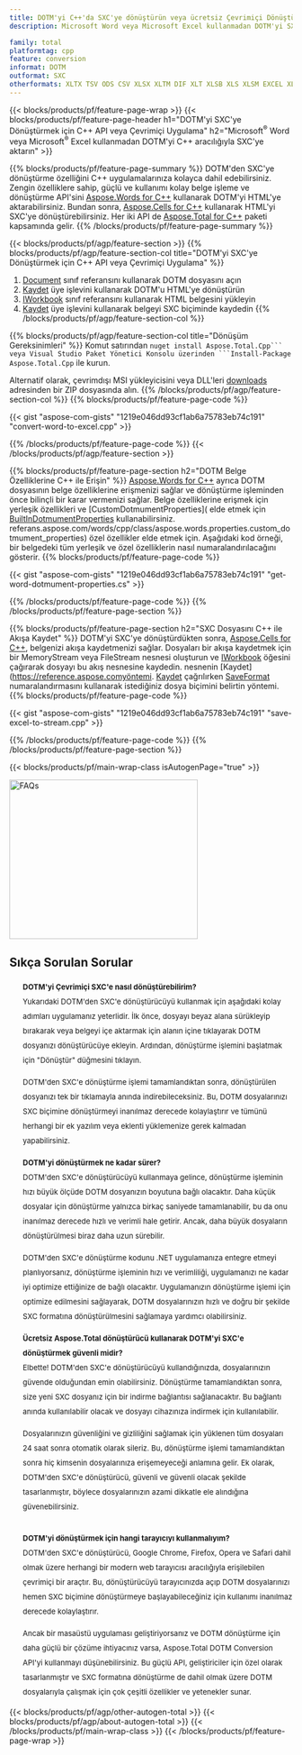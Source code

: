 ```yaml
---
title: DOTM'yi C++'da SXC'ye dönüştürün veya ücretsiz Çevrimiçi Dönüştürücü ile
description: Microsoft Word veya Microsoft Excel kullanmadan DOTM'yi SXC'ye dönüştürmek için C++ API veya çevrimiçi. Kodu entegre etmeden önce ücretsiz POT'den CSV'e çevrimiçi dönüştürücüyü hızlı bir şekilde test edin.

family: total
platformtag: cpp
feature: conversion
informat: DOTM
outformat: SXC
otherformats: XLTX TSV ODS CSV XLSX XLTM DIF XLT XLSB XLS XLSM EXCEL XLAM FODS
---
```

{{< blocks/products/pf/feature-page-wrap >}}
{{< blocks/products/pf/feature-page-header h1="DOTM'yi SXC'ye Dönüştürmek için C++ API veya Çevrimiçi Uygulama" h2="Microsoft<sup>&reg;</sup> Word veya Microsoft<sup>&reg;</sup> Excel kullanmadan DOTM'yi C++ aracılığıyla SXC'ye aktarın" >}}

{{% blocks/products/pf/feature-page-summary %}}
DOTM'den SXC'ye dönüştürme özelliğini C++ uygulamalarınıza kolayca dahil edebilirsiniz. Zengin özelliklere sahip, güçlü ve kullanımı kolay belge işleme ve dönüştürme API'sini [Aspose.Words for C++](https://products.aspose.com/words/cpp/) kullanarak DOTM'yi HTML'ye aktarabilirsiniz. Bundan sonra, [Aspose.Cells for C++](https://products.aspose.com/cells/cpp/) kullanarak HTML'yi SXC'ye dönüştürebilirsiniz. Her iki API de [Aspose.Total for C++](https://products.aspose.com/total/cpp/) paketi kapsamında gelir. 
{{% /blocks/products/pf/feature-page-summary  %}}

{{< blocks/products/pf/agp/feature-section >}}
{{% blocks/products/pf/agp/feature-section-col title="DOTM'yi SXC'ye Dönüştürmek için C++ API veya Çevrimiçi Uygulama" %}}
1. [Document](https://reference.aspose.com/words/cpp/class/aspose.words.dotmument) sınıf referansını kullanarak DOTM dosyasını açın
2. [Kaydet](https://reference.aspose.com/words/cpp/class/aspose.words.dotmument#save_string_saveformat) üye işlevini kullanarak DOTM'u HTML'ye dönüştürün
3. [IWorkbook](https://reference.aspose.com/cells/cpp/class/aspose.cells.i_workbook) sınıf referansını kullanarak HTML belgesini yükleyin
4. [Kaydet](https://reference.aspose.com/cells/cpp/class/aspose.cells.i_workbook#a5dc7de23f7ceba76a05dc1d49f51502e) üye işlevini kullanarak belgeyi SXC biçiminde kaydedin
{{% /blocks/products/pf/agp/feature-section-col %}}

{{% blocks/products/pf/agp/feature-section-col title="Dönüşüm Gereksinimleri" %}}
Komut satırından ``nuget install Aspose.Total.Cpp``` veya Visual Studio Paket Yönetici Konsolu üzerinden ```Install-Package Aspose.Total.Cpp`` ile kurun.

Alternatif olarak, çevrimdışı MSI yükleyicisini veya DLL'leri [downloads](https://releases.aspose.com/total/cpp) adresinden bir ZIP dosyasında alın.
{{% /blocks/products/pf/agp/feature-section-col %}}
{{% blocks/products/pf/feature-page-code %}}

{{< gist "aspose-com-gists" "1219e046dd93cf1ab6a75783eb74c191" "convert-word-to-excel.cpp" >}}



{{% /blocks/products/pf/feature-page-code %}}
{{< /blocks/products/pf/agp/feature-section >}}

{{% blocks/products/pf/feature-page-section  h2="DOTM Belge Özelliklerine C++ ile Erişin" %}}
[Aspose.Words for C++](https://products.aspose.com/words/cpp/) ayrıca DOTM dosyasının belge özelliklerine erişmenizi sağlar ve dönüştürme işleminden önce bilinçli bir karar vermenizi sağlar. Belge özelliklerine erişmek için yerleşik özellikleri ve [CustomDotmumentProperties]( elde etmek için [BuiltInDotmumentProperties](https://reference.aspose.com/words/cpp/class/aspose.words.properties.built_in_dotmument_properties) kullanabilirsiniz. referans.aspose.com/words/cpp/class/aspose.words.properties.custom_dotmument_properties) özel özellikler elde etmek için. Aşağıdaki kod örneği, bir belgedeki tüm yerleşik ve özel özelliklerin nasıl numaralandırılacağını gösterir.
{{% blocks/products/pf/feature-page-code %}}

{{< gist "aspose-com-gists" "1219e046dd93cf1ab6a75783eb74c191" "get-word-dotmument-properties.cs" >}}

{{% /blocks/products/pf/feature-page-code  %}}
{{% /blocks/products/pf/feature-page-section %}}

{{% blocks/products/pf/feature-page-section  h2="SXC Dosyasını C++ ile Akışa Kaydet" %}}
DOTM'yi SXC'ye dönüştürdükten sonra, [Aspose.Cells for C++](https://products.aspose.com/cells/cpp/), belgenizi akışa kaydetmenizi sağlar. Dosyaları bir akışa kaydetmek için bir MemoryStream veya FileStream nesnesi oluşturun ve [IWorkbook](https://reference.aspose.com/cells/cpp/class/aspose.cells.i_workbook) öğesini çağırarak dosyayı bu akış nesnesine kaydedin. nesnenin [Kaydet](https://reference.aspose.comyöntemi. [Kaydet](https://reference.aspose.com) çağrılırken [SaveFormat](https://reference.aspose.com/cells/cpp/namespace/aspose.cells#a11cae527e4e68f1adcac8f47ea64481a) numaralandırmasını kullanarak istediğiniz dosya biçimini belirtin yöntemi.
{{% blocks/products/pf/feature-page-code %}}

{{< gist "aspose-com-gists" "1219e046dd93cf1ab6a75783eb74c191" "save-excel-to-stream.cpp" >}}

{{% /blocks/products/pf/feature-page-code  %}}
{{% /blocks/products/pf/feature-page-section %}}

{{< blocks/products/pf/main-wrap-class isAutogenPage="true" >}}
<style>.howtolist li{margin-right: 0!important;line-height: 26px;position: relative;margin-bottom: 10px;font-size: 13px;list-style-type: none;}</style>
<div class="col-md-12 tl bg-gray-dark howtolist section">
  <a class="anchor" name="faqpage"></a>
  <div class="container tl dflex" itemscope="" itemtype="https://schema.org/FAQPage">
      <div class="col-md-4 howtosectiongfx">
          <img class="social-panel-hide-on-mobile" src="https://www.groupdocs.cloud/templates/brand/images/groupdocs/conversion/groupdocs_conversion-brand.png" alt="FAQs" width="335" height="283">
      </div>
      <div class="howtosection col-md-8">
          <div>
              <h2>Sıkça Sorulan Sorular</h2>
              <ul>
                  <li itemscope="" itemprop="mainEntity" itemtype="https://schema.org/Question">
                      <div>
                          <span itemprop="name"><b>DOTM'yi Çevrimiçi SXC'e nasıl dönüştürebilirim?</b></span>
                      </div>
                      <div itemscope="" itemprop="acceptedAnswer" itemtype="https://schema.org/Answer">
                          <span itemprop="text">Yukarıdaki DOTM'den SXC'e dönüştürücüyü kullanmak için aşağıdaki kolay adımları uygulamanız yeterlidir. İlk önce, dosyayı beyaz alana sürükleyip bırakarak veya belgeyi içe aktarmak için alanın içine tıklayarak DOTM dosyanızı dönüştürücüye ekleyin. Ardından, dönüştürme işlemini başlatmak için "Dönüştür" düğmesini tıklayın.<br />

DOTM'den SXC'e dönüştürme işlemi tamamlandıktan sonra, dönüştürülen dosyanızı tek bir tıklamayla anında indirebileceksiniz. Bu, DOTM dosyalarınızı SXC biçimine dönüştürmeyi inanılmaz derecede kolaylaştırır ve tümünü herhangi bir ek yazılım veya eklenti yüklemenize gerek kalmadan yapabilirsiniz.</span>
                      </div>
                  </li>
                  <li itemscope="" itemprop="mainEntity" itemtype="https://schema.org/Question">
                      <div>
                          <span itemprop="name"><b>DOTM'yi dönüştürmek ne kadar sürer?</b></span>
                      </div>
                      <div itemscope="" itemprop="acceptedAnswer" itemtype="https://schema.org/Answer">
                          <span itemprop="text">DOTM'den SXC'e dönüştürücüyü kullanmaya gelince, dönüştürme işleminin hızı büyük ölçüde DOTM dosyanızın boyutuna bağlı olacaktır. Daha küçük dosyalar için dönüştürme yalnızca birkaç saniyede tamamlanabilir, bu da onu inanılmaz derecede hızlı ve verimli hale getirir. Ancak, daha büyük dosyaların dönüştürülmesi biraz daha uzun sürebilir.<br />

DOTM'den SXC'e dönüştürme kodunu .NET uygulamanıza entegre etmeyi planlıyorsanız, dönüştürme işleminin hızı ve verimliliği, uygulamanızı ne kadar iyi optimize ettiğinize de bağlı olacaktır. Uygulamanızın dönüştürme işlemi için optimize edilmesini sağlayarak, DOTM dosyalarınızın hızlı ve doğru bir şekilde SXC formatına dönüştürülmesini sağlamaya yardımcı olabilirsiniz.</span>
                      </div>
                  </li>
                  <li itemscope="" itemprop="mainEntity" itemtype="https://schema.org/Question">
                      <div>
                          <span itemprop="name"><b>Ücretsiz Aspose.Total dönüştürücü kullanarak DOTM'yi SXC'e dönüştürmek güvenli midir?</b></span>
                      </div>
                      <div itemscope="" itemprop="acceptedAnswer" itemtype="https://schema.org/Answer">
                          <span itemprop="text">Elbette! DOTM'den SXC'e dönüştürücüyü kullandığınızda, dosyalarınızın güvende olduğundan emin olabilirsiniz. Dönüştürme tamamlandıktan sonra, size yeni SXC dosyanız için bir indirme bağlantısı sağlanacaktır. Bu bağlantı anında kullanılabilir olacak ve dosyayı cihazınıza indirmek için kullanılabilir.<br />

Dosyalarınızın güvenliğini ve gizliliğini sağlamak için yüklenen tüm dosyaları 24 saat sonra otomatik olarak sileriz. Bu, dönüştürme işlemi tamamlandıktan sonra hiç kimsenin dosyalarınıza erişemeyeceği anlamına gelir. Ek olarak, DOTM'den SXC'e dönüştürücü, güvenli ve güvenli olacak şekilde tasarlanmıştır, böylece dosyalarınızın azami dikkatle ele alındığına güvenebilirsiniz.</span>
                      </div>
                  </li>                 
                  <li itemscope="" itemprop="mainEntity" itemtype="https://schema.org/Question">
                      <div>
                          <span itemprop="name"><b>DOTM'yi dönüştürmek için hangi tarayıcıyı kullanmalıyım?</b></span>
                      </div>
                      <div itemscope="" itemprop="acceptedAnswer" itemtype="https://schema.org/Answer">
                          <span itemprop="text">DOTM'den SXC'e dönüştürücü, Google Chrome, Firefox, Opera ve Safari dahil olmak üzere herhangi bir modern web tarayıcısı aracılığıyla erişilebilen çevrimiçi bir araçtır. Bu, dönüştürücüyü tarayıcınızda açıp DOTM dosyalarınızı hemen SXC biçimine dönüştürmeye başlayabileceğiniz için kullanımı inanılmaz derecede kolaylaştırır.<br />

Ancak bir masaüstü uygulaması geliştiriyorsanız ve DOTM dönüştürme için daha güçlü bir çözüme ihtiyacınız varsa, Aspose.Total DOTM Conversion API'yi kullanmayı düşünebilirsiniz. Bu güçlü API, geliştiriciler için özel olarak tasarlanmıştır ve SXC formatına dönüştürme de dahil olmak üzere DOTM dosyalarıyla çalışmak için çok çeşitli özellikler ve yetenekler sunar.</span>
                      </div>
                  </li>
              </ul>
          </div>
      </div>
  </div>
{{< blocks/products/pf/agp/other-autogen-total >}}
{{< blocks/products/pf/agp/about-autogen-total >}} 
{{< /blocks/products/pf/main-wrap-class >}}
{{< /blocks/products/pf/feature-page-wrap >}}